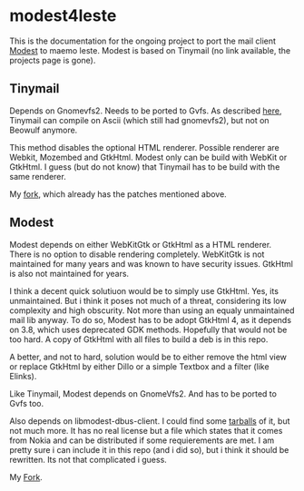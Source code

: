 # modest4leste

This is the documentation for the ongoing project to port the mail client [Modest](https://github.com/lexborisov/Modest) to maemo leste. Modest is based on Tinymail (no link available, the projects page is gone).

## Tinymail

Depends on Gnomevfs2. Needs to be ported to Gvfs. As described [here](https://github.com/maemo-leste/bugtracker/issues/207), Tinymail can compile on Ascii (which still had gnomevfs2), but not on Beowulf anymore.

This method disables the optional HTML renderer. Possible renderer are Webkit, Mozembed and GtkHtml. Modest only can be build with WebKit or GtkHtml. I guess (but do not know) that Tinymail has to be build with the same renderer.

My [fork](https://github.com/0mark/tinymail), which already has the patches mentioned above.

## Modest

Modest depends on either WebKitGtk or GtkHtml as a HTML renderer. There is no option to disable rendering completely. WebKitGtk is not maintained for many years and was known to have security issues. GtkHtml is also not maintained for years. 

I think a decent quick solutiuon would be to simply use GtkHtml. Yes, its unmaintained. But i think it poses not much of a threat, considering its low complexity and high obscurity. Not more than using an equaly unmaintained mail lib anyway. To do so, Modest has to be adopt GtkHtml 4, as it depends on 3.8, which uses deprecated GDK methods. Hopefully that would not be too hard. A copy of GtkHtml with all files to build a deb is in this repo.

A better, and not to hard, solution would be to either remove the html view or replace GtkHtml by either Dillo or a simple Textbox and a filter (like Elinks).

Like Tinymail, Modest depends on GnomeVfs2. And has to be ported to Gvfs too.

Also depends on libmodest-dbus-client. I could find some [tarballs](http://maemo.muarf.org/apt-mirror/mirror/repository.maemo.org/pool/maemo5.0/free/libm/libmodest-dbus-client/) of it, but not much more. It has no real license but a file which states that it comes from Nokia and can be distributed if some requierements are met. I am pretty sure i can include it in this repo (and i did so), but i think it should be rewritten. Its not that complicated i guess.

My [Fork](https://github.com/0mark/modest).
